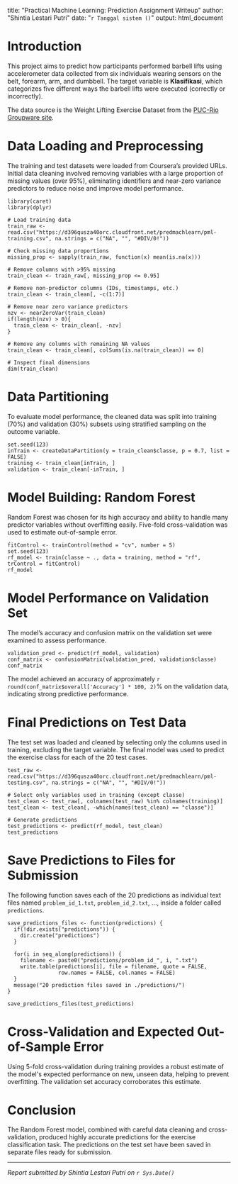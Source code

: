 title: "Practical Machine Learning: Prediction Assignment Writeup"
author: "Shintia Lestari Putri"
date: "`r Tanggal sistem ()`"
output: html_document

# Introduction

This project aims to predict how participants performed barbell lifts using accelerometer data collected from six individuals wearing sensors on the belt, forearm, arm, and dumbbell. The target variable is **Klasifikasi**, which categorizes five different ways the barbell lifts were executed (correctly or incorrectly).

The data source is the Weight Lifting Exercise Dataset from the [PUC-Rio Groupware site](http://web.archive.org/web/20161224072740/http:/groupware.les.inf.puc-rio.br/har).

# Data Loading and Preprocessing

The training and test datasets were loaded from Coursera’s provided URLs. Initial data cleaning involved removing variables with a large proportion of missing values (over 95%), eliminating identifiers and near-zero variance predictors to reduce noise and improve model performance.

```{r load-data, echo=TRUE, message=FALSE, warning=FALSE}
library(caret)
library(dplyr)

# Load training data
train_raw <- read.csv("https://d396qusza40orc.cloudfront.net/predmachlearn/pml-training.csv", na.strings = c("NA", "", "#DIV/0!"))

# Check missing data proportions
missing_prop <- sapply(train_raw, function(x) mean(is.na(x)))

# Remove columns with >95% missing
train_clean <- train_raw[, missing_prop <= 0.95]

# Remove non-predictor columns (IDs, timestamps, etc.)
train_clean <- train_clean[, -c(1:7)]

# Remove near zero variance predictors
nzv <- nearZeroVar(train_clean)
if(length(nzv) > 0){
  train_clean <- train_clean[, -nzv]
}

# Remove any columns with remaining NA values
train_clean <- train_clean[, colSums(is.na(train_clean)) == 0]

# Inspect final dimensions
dim(train_clean)
```

# Data Partitioning

To evaluate model performance, the cleaned data was split into training (70%) and validation (30%) subsets using stratified sampling on the outcome variable.

```{r partition-data, echo=TRUE}
set.seed(123)
inTrain <- createDataPartition(y = train_clean$classe, p = 0.7, list = FALSE)
training <- train_clean[inTrain, ]
validation <- train_clean[-inTrain, ]
```

# Model Building: Random Forest

Random Forest was chosen for its high accuracy and ability to handle many predictor variables without overfitting easily. Five-fold cross-validation was used to estimate out-of-sample error.

```{r train-model, echo=TRUE, message=FALSE}
fitControl <- trainControl(method = "cv", number = 5)
set.seed(123)
rf_model <- train(classe ~ ., data = training, method = "rf", trControl = fitControl)
rf_model
```

# Model Performance on Validation Set

The model’s accuracy and confusion matrix on the validation set were examined to assess performance.

```{r validate-model, echo=TRUE}
validation_pred <- predict(rf_model, validation)
conf_matrix <- confusionMatrix(validation_pred, validation$classe)
conf_matrix
```

The model achieved an accuracy of approximately `r round(conf_matrix$overall['Accuracy'] * 100, 2)`% on the validation data, indicating strong predictive performance.

# Final Predictions on Test Data

The test set was loaded and cleaned by selecting only the columns used in training, excluding the target variable. The final model was used to predict the exercise class for each of the 20 test cases.

```{r predict-test, echo=TRUE}
test_raw <- read.csv("https://d396qusza40orc.cloudfront.net/predmachlearn/pml-testing.csv", na.strings = c("NA", "", "#DIV/0!"))

# Select only variables used in training (except classe)
test_clean <- test_raw[, colnames(test_raw) %in% colnames(training)]
test_clean <- test_clean[, -which(names(test_clean) == "classe")]

# Generate predictions
test_predictions <- predict(rf_model, test_clean)
test_predictions
```

# Save Predictions to Files for Submission

The following function saves each of the 20 predictions as individual text files named `problem_id_1.txt`, `problem_id_2.txt`, ..., inside a folder called `predictions`.

```{r save-predictions, echo=TRUE}
save_predictions_files <- function(predictions) {
  if(!dir.exists("predictions")) {
    dir.create("predictions")
  }
  
  for(i in seq_along(predictions)) {
    filename <- paste0("predictions/problem_id_", i, ".txt")
    write.table(predictions[i], file = filename, quote = FALSE,
                row.names = FALSE, col.names = FALSE)
  }
  message("20 prediction files saved in ./predictions/")
}

save_predictions_files(test_predictions)
```

# Cross-Validation and Expected Out-of-Sample Error

Using 5-fold cross-validation during training provides a robust estimate of the model's expected performance on new, unseen data, helping to prevent overfitting. The validation set accuracy corroborates this estimate.

# Conclusion

The Random Forest model, combined with careful data cleaning and cross-validation, produced highly accurate predictions for the exercise classification task. The predictions on the test set have been saved in separate files ready for submission.

---
*Report submitted by Shintia Lestari Putri on `r Sys.Date()`*
